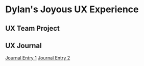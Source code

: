 # Dylan's Joyous UX Experience


## UX Team Project


## UX Journal
[Journal Entry 1](https://github.com/UsabilityEngineering/ux-portfolio-myothra7777/blob/5ffe40d8828bbf2ebad6be915726969adac912b0/JournalEntry1.md)
[Journal Entry 2](https://github.com/UsabilityEngineering/ux-portfolio-myothra7777/blob/5ffe40d8828bbf2ebad6be915726969adac912b0/JournalEntry2.md)
